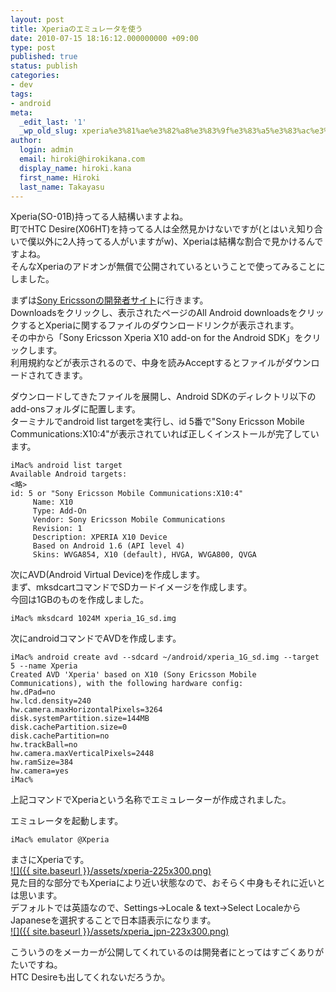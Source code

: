 ```yaml
---
layout: post
title: Xperiaのエミュレータを使う
date: 2010-07-15 18:16:12.000000000 +09:00
type: post
published: true
status: publish
categories:
- dev
tags:
- android
meta:
  _edit_last: '1'
  _wp_old_slug: xperia%e3%81%ae%e3%82%a8%e3%83%9f%e3%83%a5%e3%83%ac%e3%83%bc%e3%82%bf%e3%82%92%e4%bd%bf%e3%81%86
author:
  login: admin
  email: hiroki@hirokikana.com
  display_name: hiroki.kana
  first_name: Hiroki
  last_name: Takayasu
---
```

Xperia(SO-01B)持ってる人結構いますよね。  
町でHTC Desire(X06HT)を持ってる人は全然見かけないですが(とはいえ知り合いで僕以外に2人持ってる人がいますがw)、Xperiaは結構な割合で見かけるんですよね。  
そんなXperiaのアドオンが無償で公開されているということで使ってみることにしました。

まずは[Sony Ericssonの開発者サイト](http://developer.sonyericsson.com/wportal/devworld/)に行きます。  
Downloadsをクリックし、表示されたページのAll Android downloadsをクリックするとXperiaに関するファイルのダウンロードリンクが表示されます。  
その中から「Sony Ericsson Xperia X10 add-on for the Android SDK」をクリックします。  
利用規約などが表示されるので、中身を読みAcceptするとファイルがダウンロードされてきます。

ダウンロードしてきたファイルを展開し、Android SDKのディレクトリ以下のadd-onsフォルダに配置します。  
ターミナルでandroid list targetを実行し、id 5番で"Sony Ericsson Mobile Communications:X10:4"が表示されていれば正しくインストールが完了しています。
    
    
    
    iMac% android list target 
    Available Android targets:
    <略>
    id: 5 or "Sony Ericsson Mobile Communications:X10:4"
         Name: X10
         Type: Add-On
         Vendor: Sony Ericsson Mobile Communications
         Revision: 1
         Description: XPERIA X10 Device
         Based on Android 1.6 (API level 4)
         Skins: WVGA854, X10 (default), HVGA, WVGA800, QVGA
    

次にAVD(Android Virtual Device)を作成します。  
まず、mksdcartコマンドでSDカードイメージを作成します。  
今回は1GBのものを作成しました。
    
    
    
    iMac% mksdcard 1024M xperia_1G_sd.img
    

次にandroidコマンドでAVDを作成します。
    
    
    
    iMac% android create avd --sdcard ~/android/xperia_1G_sd.img --target 5 --name Xperia
    Created AVD 'Xperia' based on X10 (Sony Ericsson Mobile Communications), with the following hardware config:
    hw.dPad=no
    hw.lcd.density=240
    hw.camera.maxHorizontalPixels=3264
    disk.systemPartition.size=144MB
    disk.cachePartition.size=0
    disk.cachePartition=no
    hw.trackBall=no
    hw.camera.maxVerticalPixels=2448
    hw.ramSize=384
    hw.camera=yes
    iMac%        
    

上記コマンドでXperiaという名称でエミュレーターが作成されました。

エミュレータを起動します。
    
    
    
    iMac% emulator @Xperia
    

まさにXperiaです。  
[![]({{ site.baseurl }}/assets/xperia-225x300.png)](http://blog.hirokikana.com/wp-content/uploads/2010/07/xperia.png)  
見た目的な部分でもXperiaにより近い状態なので、おそらく中身もそれに近いとは思います。  
デフォルトでは英語なので、Settings→Locale & text→Select LocaleからJapaneseを選択することで日本語表示になります。  
[![]({{ site.baseurl }}/assets/xperia_jpn-223x300.png)](http://blog.hirokikana.com/wp-content/uploads/2010/07/xperia_jpn.png)

こういうのをメーカーが公開してくれているのは開発者にとってはすごくありがたいですね。  
HTC Desireも出してくれないだろうか。

